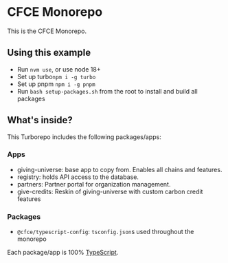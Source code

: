 # CFCE Monorepo

This is the CFCE Monorepo.

## Using this example
 
 - Run `nvm use`, or use node 18+
 - Set up turbo`npm i -g turbo`
 - Set up pnpm `npm i -g pnpm`
 - Run `bash setup-packages.sh` from the root to install and build all packages

## What's inside?

This Turborepo includes the following packages/apps:

### Apps

 - giving-universe: base app to copy from. Enables all chains and features.
 - registry: holds API access to the database.
 - partners: Partner portal for organization management.
 - give-credits: Reskin of giving-universe with custom carbon credit features

### Packages

- `@cfce/typescript-config`: `tsconfig.json`s used throughout the monorepo


Each package/app is 100% [TypeScript](https://www.typescriptlang.org/).

